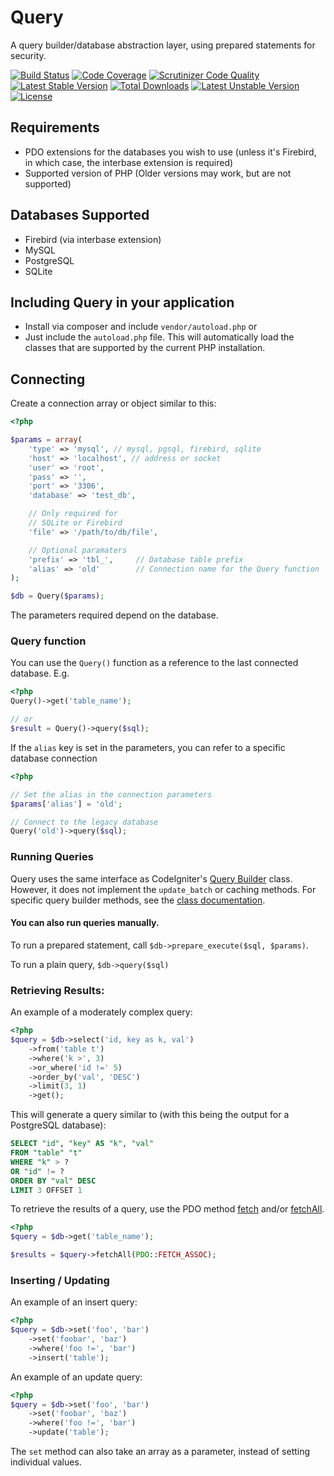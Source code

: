 # Query

A query builder/database abstraction layer, using prepared statements for security.

[![Build Status](https://jenkins.timshomepage.net/buildStatus/icon?job=query)](https://jenkins.timshomepage.net/job/query/)
[![Code Coverage](https://scrutinizer-ci.com/g/aviat4ion/Query/badges/coverage.png?b=develop)](https://scrutinizer-ci.com/g/aviat4ion/Query/?branch=develop)
[![Scrutinizer Code Quality](https://scrutinizer-ci.com/g/aviat4ion/Query/badges/quality-score.png?b=develop)](https://scrutinizer-ci.com/g/aviat4ion/Query/?branch=develop)
[![Latest Stable Version](https://poser.pugx.org/aviat4ion/query/v/stable.png)](https://packagist.org/packages/aviat4ion/query)
[![Total Downloads](https://poser.pugx.org/aviat4ion/query/downloads.png)](https://packagist.org/packages/aviat4ion/query)
[![Latest Unstable Version](https://poser.pugx.org/aviat4ion/query/v/unstable.png)](https://packagist.org/packages/aviat4ion/query)
[![License](https://poser.pugx.org/aviat4ion/query/license.png)](http://www.dbad-license.org/)

## Requirements
* PDO extensions for the databases you wish to use (unless it's Firebird, in which case, the interbase extension is required)
* Supported version of PHP (Older versions may work, but are not supported)

## Databases Supported

* Firebird (via interbase extension)
* MySQL
* PostgreSQL
* SQLite

## Including Query in your application

* Install via composer and include `vendor/autoload.php`
or
* Just include the `autoload.php` file. This will automatically load the classes that are supported by the current PHP installation.


## Connecting

Create a connection array or object similar to this:

```php
<?php

$params = array(
	'type' => 'mysql', // mysql, pgsql, firebird, sqlite
	'host' => 'localhost', // address or socket
	'user' => 'root',
	'pass' => '',
	'port' => '3306',
	'database' => 'test_db',

	// Only required for
	// SQLite or Firebird
	'file' => '/path/to/db/file',

	// Optional paramaters
	'prefix' => 'tbl_', 	// Database table prefix
	'alias' => 'old' 		// Connection name for the Query function
);

$db = Query($params);
```

The parameters required depend on the database.

### Query function

You can use the `Query()` function as a reference to the last connected database. E.g.

```php
<?php
Query()->get('table_name');

// or
$result = Query()->query($sql);
```

If the `alias` key is set in the parameters, you can refer to a specific database connection

```php
<?php

// Set the alias in the connection parameters
$params['alias'] = 'old';

// Connect to the legacy database
Query('old')->query($sql);
```

### Running Queries
Query uses the same interface as CodeIgniter's [Query Builder](http://www.codeigniter.com/user_guide/database/query_builder.html) class. However, it does not implement the `update_batch` or caching methods. For specific query builder methods, see the [class documentation](https://gitdev.timshomepage.net/Query/docs/classes/Query_QueryBuilder.html#methods).

#### You can also run queries manually.

To run a prepared statement, call
`$db->prepare_execute($sql, $params)`.

To run a plain query, `$db->query($sql)`

### Retrieving Results:

An example of a moderately complex query:

```php
<?php
$query = $db->select('id, key as k, val')
	->from('table t')
	->where('k >', 3)
	->or_where('id !=' 5)
	->order_by('val', 'DESC')
	->limit(3, 1)
	->get();
```

This will generate a query similar to (with this being the output for a PostgreSQL database):

```sql
SELECT "id", "key" AS "k", "val"
FROM "table" "t"
WHERE "k" > ?
OR "id" != ?
ORDER BY "val" DESC
LIMIT 3 OFFSET 1
```


To retrieve the results of a query, use the PDO method [fetch](http://php.net/manual/en/pdostatement.fetch.php) and/or [fetchAll](http://php.net/manual/en/pdostatement.fetchall.php).

```php
<?php
$query = $db->get('table_name');

$results = $query->fetchAll(PDO::FETCH_ASSOC);
```


### Inserting / Updating

An example of an insert query:
```php
<?php
$query = $db->set('foo', 'bar')
	->set('foobar', 'baz')
	->where('foo !=', 'bar')
	->insert('table');
```

An example of an update query:

```php
<?php
$query = $db->set('foo', 'bar')
	->set('foobar', 'baz')
	->where('foo !=', 'bar')
	->update('table');
```

The `set` method can also take an array as a parameter, instead of setting individual values.

